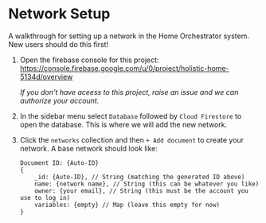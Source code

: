 # Network Setup
A walkthrough for setting up a network in the Home Orchestrator system. New users should do this first!

1. Open the firebase console for this project: https://console.firebase.google.com/u/0/project/holistic-home-5134d/overview

	_If you don't have aceess to this project, raise an issue and we can authorize your account._


2. In the sidebar menu select `Database` followed by `Cloud Firestore` to open the database. This is where we will add the new network.


3. Click the `networks` collection and then `+ Add document` to create your network. A base network should look like:

	```
	Document ID: {Auto-ID}
	{
		_id: {Auto-ID}, // String (matching the generated ID above)
		name: {network name}, // String (this can be whatever you like)
		owner: {your email}, // String (this must be the account you use to log in)
		variables: {empty} // Map (leave this empty for now)
	}
	```